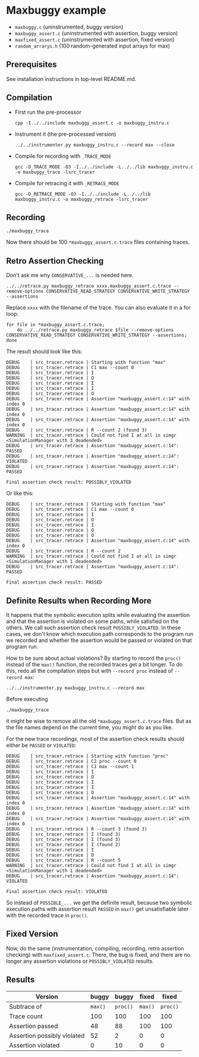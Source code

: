# Maxbuggy example

* `maxbuggy.c` (uninstrumented, buggy version)
* `maxbuggy_assert.c` (uninstrumented with assertion, buggy version)
* `maxfixed_assert.c` (uninstrumented with assertion, fixed version)
* `random_arrarys.h` (100 random-generated input arrays for max)

## Prerequisites

See installation instructions in top-level README.md.

## Compilation

* First run the pre-processor
  ```
  cpp -I../../include maxbuggy_assert.c -o maxbuggy_instru.c
  ```
* Instrument it (the pre-processed version)
  ```
  ../../instrumenter.py maxbuggy_instru.c --record max --close
  ```
* Compile for recording with `_TRACE_MODE`
  ```
  gcc -D_TRACE_MODE -O3 -I../../include -L../../lib maxbuggy_instru.c -o maxbuggy_trace -lsrc_tracer
  ```
* Compile for retracing it with `_RETRACE_MODE`
  ```
  gcc -D_RETRACE_MODE -O3 -I../../include -L../../lib maxbuggy_instru.c -o maxbuggy_retrace -lsrc_tracer
  ```

## Recording
  ```
  ./maxbuggy_trace
  ```
  Now there should be 100 `*maxbuggy_assert.c.trace` files containing traces.

## Retro Assertion Checking
  Don't ask me why `CONSERVATIVE_...` is needed here.
  ```
  ../../retrace.py maxbuggy_retrace xxxx.maxbuggy_assert.c.trace --remove-options CONSERVATIVE_READ_STRATEGY CONSERVATIVE_WRITE_STRATEGY --assertions
  ```
  Replace `xxxx` with the filename of the trace. You can also evaluate it in a for loop:
  ```
  for file in *maxbuggy_assert.c.trace;
      do ../../retrace.py maxbuggy_retrace $file --remove-options CONSERVATIVE_READ_STRATEGY CONSERVATIVE_WRITE_STRATEGY --assertions;
  done
  ```
  The result should look like this:
```
DEBUG    | src_tracer.retrace | Starting with function "max"
DEBUG    | src_tracer.retrace | C1 max --count 0
DEBUG    | src_tracer.retrace | I
DEBUG    | src_tracer.retrace | O
DEBUG    | src_tracer.retrace | I
DEBUG    | src_tracer.retrace | I
DEBUG    | src_tracer.retrace | O
DEBUG    | src_tracer.retrace | Assertion "maxbuggy_assert.c:14" with index 0
DEBUG    | src_tracer.retrace | Assertion "maxbuggy_assert.c:14" with index 0
DEBUG    | src_tracer.retrace | Assertion "maxbuggy_assert.c:14" with index 0
DEBUG    | src_tracer.retrace | R --count 2 (found 3)
WARNING  | src_tracer.retrace | Could not find I at all in simgr <SimulationManager with 3 deadended>
DEBUG    | src_tracer.retrace | Assertion "maxbuggy_assert.c:14": PASSED
DEBUG    | src_tracer.retrace | Assertion "maxbuggy_assert.c:14": VIOLATED
DEBUG    | src_tracer.retrace | Assertion "maxbuggy_assert.c:14": PASSED

Final assertion check result: POSSIBLY_VIOLATED
```

  Or like this:
```
DEBUG    | src_tracer.retrace | Starting with function "max"
DEBUG    | src_tracer.retrace | C1 max --count 0
DEBUG    | src_tracer.retrace | I
DEBUG    | src_tracer.retrace | O
DEBUG    | src_tracer.retrace | I
DEBUG    | src_tracer.retrace | O
DEBUG    | src_tracer.retrace | O
DEBUG    | src_tracer.retrace | Assertion "maxbuggy_assert.c:14" with index 0
DEBUG    | src_tracer.retrace | R --count 2
WARNING  | src_tracer.retrace | Could not find I at all in simgr <SimulationManager with 1 deadended>
DEBUG    | src_tracer.retrace | Assertion "maxbuggy_assert.c:14": PASSED

Final assertion check result: PASSED
```

## Definite Results when Recording More
It happens that the symbolic execution splits while evaluating the assertion
and that the assertion is violated on some paths, while satisfied on the others.
We call such assertion check result `POSSIBLY_VIOLATED`.
In these cases, we don't know which execution path corresponds to the program
run we recorded and whether the assertion would be passed or violated on that
program run.

How to be sure about actual violations? By starting to record the `proc()`
instead of the `max()` function, the recorded traces get a bit longer. To do this, redo all
the compilation steps but with `--record proc` instead of `--record max`:
```
../../instrumenter.py maxbuggy_instru.c --record max
```
Before executing
```
./maxbuggy_trace
```
it might be wise to remove all the old `*maxbuggy_assert.c.trace` files.
But as the file names depend on the current time, you might do as you like.

For the new trace recordings, most of the assertion check results should
either be `PASSED` or `VIOLATED`:
```
DEBUG    | src_tracer.retrace | Starting with function "proc"
DEBUG    | src_tracer.retrace | C2 proc --count 0
DEBUG    | src_tracer.retrace | C1 max --count 1
DEBUG    | src_tracer.retrace | I
DEBUG    | src_tracer.retrace | O
DEBUG    | src_tracer.retrace | I
DEBUG    | src_tracer.retrace | I
DEBUG    | src_tracer.retrace | O
DEBUG    | src_tracer.retrace | Assertion "maxbuggy_assert.c:14" with index 0
DEBUG    | src_tracer.retrace | Assertion "maxbuggy_assert.c:14" with index 0
DEBUG    | src_tracer.retrace | Assertion "maxbuggy_assert.c:14" with index 0
DEBUG    | src_tracer.retrace | R --count 3 (found 3)
DEBUG    | src_tracer.retrace | I (found 3)
DEBUG    | src_tracer.retrace | I (found 3)
DEBUG    | src_tracer.retrace | I (found 2)
DEBUG    | src_tracer.retrace | I
DEBUG    | src_tracer.retrace | O
DEBUG    | src_tracer.retrace | R --count 5
WARNING  | src_tracer.retrace | Could not find I at all in simgr <SimulationManager with 1 deadended>
DEBUG    | src_tracer.retrace | Assertion "maxbuggy_assert.c:14": VIOLATED

Final assertion check result: VIOLATED
```

So instead of `POSSIBLE_...` we get the definite result, because two symbolic
execution paths with assertion result `PASSED` in `max()` get unsatisfiable
later with the recorded trace in `proc()`.

## Fixed Version

Now, do the same (instrumentation, compiling, recording, retro assertion checking)
with `maxfixed_assert.c`. There, the bug is fixed, and there are no longer any assertion
violations or `POSSIBLY_VIOLATED` results.

## Results

| Version                     | buggy | buggy  | fixed | fixed  |
|-----------------------------|-------|--------|-------|--------|
| Subtrace of                 |`max()`|`proc()`|`max()`|`proc()`|
| Trace count                 |  100  |  100   |  100  |  100   |
| Assertion passed            |   48  |   88   |  100  |  100   |
| Assertion possibly violated |   52  |    2   |    0  |    0   |
| Assertion violated          |    0  |   10   |    0  |    0   |
